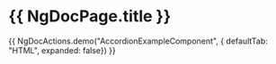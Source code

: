 # {{ NgDocPage.title }}

{{ NgDocActions.demo("AccordionExampleComponent", { defaultTab: "HTML", expanded: false}) }}
